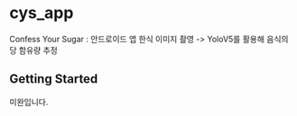 # cys_app

Confess Your Sugar : 안드로이드 앱
한식 이미지 촬영 -> YoloV5를 활용해 음식의 당 함유량 추정

## Getting Started

미완입니다.

